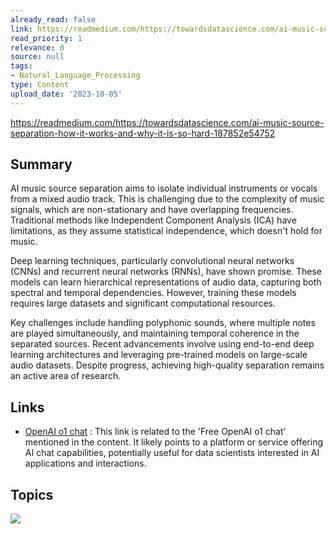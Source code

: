 ```yaml
---
already_read: false
link: https://readmedium.com/https://towardsdatascience.com/ai-music-source-separation-how-it-works-and-why-it-is-so-hard-187852e54752
read_priority: 1
relevance: 0
source: null
tags:
- Natural_Language_Processing
type: Content
upload_date: '2023-10-05'
---
```


https://readmedium.com/https://towardsdatascience.com/ai-music-source-separation-how-it-works-and-why-it-is-so-hard-187852e54752
## Summary

AI music source separation aims to isolate individual instruments or vocals from a mixed audio track. This is challenging due to the complexity of music signals, which are non-stationary and have overlapping frequencies. Traditional methods like Independent Component Analysis (ICA) have limitations, as they assume statistical independence, which doesn't hold for music.

Deep learning techniques, particularly convolutional neural networks (CNNs) and recurrent neural networks (RNNs), have shown promise. These models can learn hierarchical representations of audio data, capturing both spectral and temporal dependencies. However, training these models requires large datasets and significant computational resources.

Key challenges include handling polyphonic sounds, where multiple notes are played simultaneously, and maintaining temporal coherence in the separated sources. Recent advancements involve using end-to-end deep learning architectures and leveraging pre-trained models on large-scale audio datasets. Despite progress, achieving high-quality separation remains an active area of research.
## Links

- [OpenAI o1 chat](https://openai01.net/) : This link is related to the 'Free OpenAI o1 chat' mentioned in the content. It likely points to a platform or service offering AI chat capabilities, potentially useful for data scientists interested in AI applications and interactions.

## Topics

![](topics/Concept/AI%20Music%20Source%20Separation)